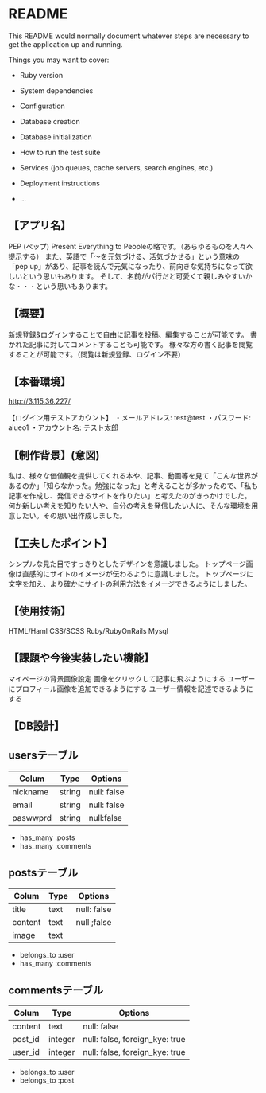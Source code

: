 # README

This README would normally document whatever steps are necessary to get the
application up and running.

Things you may want to cover:

* Ruby version

* System dependencies

* Configuration

* Database creation

* Database initialization

* How to run the test suite

* Services (job queues, cache servers, search engines, etc.)

* Deployment instructions

* ...

## 【アプリ名】　
PEP (ペップ)
Present Everything to Peopleの略です。（あらゆるものを人々へ提示する）
また、英語で「～を元気づける、活気づかせる」という意味の「pep up」があり、記事を読んで元気になったり、前向きな気持ちになって欲しいという思いもあります。
そして、名前がパ行だと可愛くて親しみやすいかな・・・という思いもあります。

## 【概要】
新規登録&ログインすることで自由に記事を投稿、編集することが可能です。
書かれた記事に対してコメントすることも可能です。
様々な方の書く記事を閲覧することが可能です。（閲覧は新規登録、ログイン不要）

## 【本番環境】

http://3.115.36.227/

【ログイン用テストアカウント】
・メールアドレス: test@test
・パスワード: aiueo1
・アカウント名: テスト太郎

## 【制作背景】(意図)
私は、様々な価値観を提供してくれる本や、記事、動画等を見て「こんな世界があるのか」「知らなかった。勉強になった」と考えることが多かったので、「私も記事を作成し、発信できるサイトを作りたい」と考えたのがきっかけでした。
何か新しい考えを知りたい人や、自分の考えを発信したい人に、そんな環境を用意したい。その思い出作成しました。


## 【工夫したポイント】
シンプルな見た目ですっきりとしたデザインを意識しました。
トップページ画像は直感的にサイトのイメージが伝わるように意識しました。
トップページに文字を加え、より確かにサイトの利用方法をイメージできるようにしました。

## 【使用技術】
HTML/Haml
CSS/SCSS
Ruby/RubyOnRails
Mysql


## 【課題や今後実装したい機能】
マイページの背景画像設定
画像をクリックして記事に飛ぶようにする
ユーザーにプロフィール画像を追加できるようにする
ユーザー情報を記述できるようにする
## 【DB設計】

## usersテーブル
|Colum|Type|Options|
|-----|----|-------|
|nickname|string|null: false|
|email|string|null: false|
|paswwprd|string|null:false|

- has_many :posts
- has_many :comments


## postsテーブル
|Colum|Type|Options|
|-----|----|-------|
|title|text|null: false|
|content|text|null ;false|
|image|text||

- belongs_to :user
- has_many :comments

## commentsテーブル
|Colum|Type|Options|
|-----|----|-------|
|content|text|null: false|
|post_id|integer|null: false, foreign_kye: true|
|user_id|integer|null: false, foreign_kye: true|

- belongs_to :user
- belongs_to :post